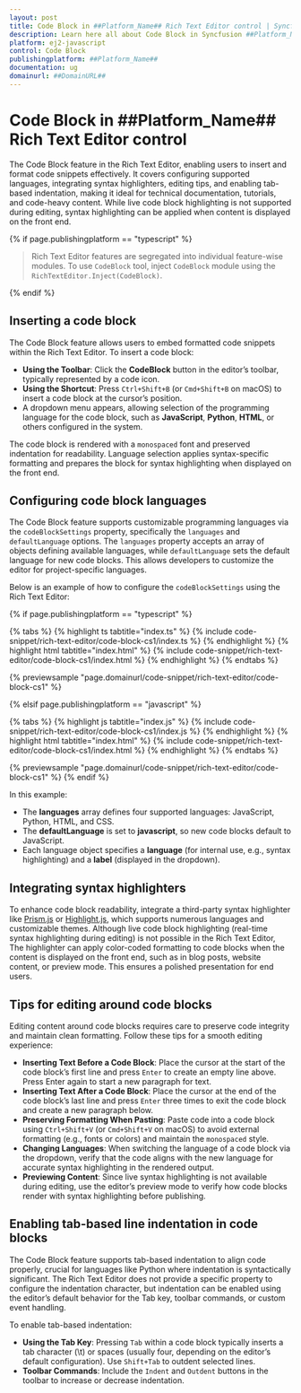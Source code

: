 ```yaml
---
layout: post
title: Code Block in ##Platform_Name## Rich Text Editor control | Syncfusion
description: Learn here all about Code Block in Syncfusion ##Platform_Name## Rich Text Editor control of Syncfusion Essential JS 2 and more.
platform: ej2-javascript
control: Code Block 
publishingplatform: ##Platform_Name##
documentation: ug
domainurl: ##DomainURL##
---
```


# Code Block in ##Platform_Name## Rich Text Editor control

The Code Block feature in the Rich Text Editor, enabling users to insert and format code snippets effectively. It covers configuring supported languages, integrating syntax highlighters, editing tips, and enabling tab-based indentation, making it ideal for technical documentation, tutorials, and code-heavy content. While live code block highlighting is not supported during editing, syntax highlighting can be applied when content is displayed on the front end.

{% if page.publishingplatform == "typescript" %}

> Rich Text Editor features are segregated into individual feature-wise modules. To use `CodeBlock` tool, inject `CodeBlock` module using the `RichTextEditor.Inject(CodeBlock)`.

{% endif %}

## Inserting a code block

The Code Block feature allows users to embed formatted code snippets within the Rich Text Editor. To insert a code block:
- **Using the Toolbar**: Click the **CodeBlock** button in the editor’s toolbar, typically represented by a code icon.
- **Using the Shortcut**: Press `Ctrl+Shift+B` (or `Cmd+Shift+B` on macOS) to insert a code block at the cursor’s position.
- A dropdown menu appears, allowing selection of the programming language for the code block, such as **JavaScript**, **Python**, **HTML**, or others configured in the system.

The code block is rendered with a `monospaced` font and preserved indentation for readability. Language selection applies syntax-specific formatting and prepares the block for syntax highlighting when displayed on the front end.

## Configuring code block languages

The Code Block feature supports customizable programming languages via the `codeBlockSettings` property, specifically the `languages` and `defaultLanguage` options. The `languages` property accepts an array of objects defining available languages, while `defaultLanguage` sets the default language for new code blocks. This allows developers to customize the editor for project-specific languages.

Below is an example of how to configure the `codeBlockSettings` using the Rich Text Editor:

{% if page.publishingplatform == "typescript" %}

{% tabs %}
{% highlight ts tabtitle="index.ts" %}
{% include code-snippet/rich-text-editor/code-block-cs1/index.ts %}
{% endhighlight %}
{% highlight html tabtitle="index.html" %}
{% include code-snippet/rich-text-editor/code-block-cs1/index.html %}
{% endhighlight %}
{% endtabs %}
 
{% previewsample "page.domainurl/code-snippet/rich-text-editor/code-block-cs1" %}

{% elsif page.publishingplatform == "javascript" %}

{% tabs %}
{% highlight js tabtitle="index.js" %}
{% include code-snippet/rich-text-editor/code-block-cs1/index.js %}
{% endhighlight %}
{% highlight html tabtitle="index.html" %}
{% include code-snippet/rich-text-editor/code-block-cs1/index.html %}
{% endhighlight %}
{% endtabs %}

{% previewsample "page.domainurl/code-snippet/rich-text-editor/code-block-cs1" %}
{% endif %}

In this example:

* The **languages** array defines four supported languages: JavaScript, Python, HTML, and CSS.
* The **defaultLanguage** is set to **javascript**, so new code blocks default to JavaScript.
* Each language object specifies a **language** (for internal use, e.g., syntax highlighting) and a **label** (displayed in the dropdown).

## Integrating syntax highlighters

To enhance code block readability, integrate a third-party syntax highlighter like [Prism.js](https://prismjs.com/) or [Highlight.js](https://highlightjs.org/), which supports numerous languages and customizable themes. Although live code block highlighting (real-time syntax highlighting during editing) is not possible in the Rich Text Editor, The highlighter can apply color-coded formatting to code blocks when the content is displayed on the front end, such as in blog posts, website content, or preview mode. This ensures a polished presentation for end users.

## Tips for editing around code blocks

Editing content around code blocks requires care to preserve code integrity and maintain clean formatting. Follow these tips for a smooth editing experience:
* **Inserting Text Before a Code Block**: Place the cursor at the start of the code block’s first line and press `Enter` to create an empty line above. Press Enter again to start a new paragraph for text.
* **Inserting Text After a Code Block**: Place the cursor at the end of the code block’s last line and press `Enter` three times to exit the code block and create a new paragraph below.
* **Preserving Formatting When Pasting**: Paste code into a code block using `Ctrl+Shift+V` (or `Cmd+Shift+V` on macOS) to avoid external formatting (e.g., fonts or colors) and maintain the `monospaced` style.
* **Changing Languages**: When switching the language of a code block via the dropdown, verify that the code aligns with the new language for accurate syntax highlighting in the rendered output.
* **Previewing Content**: Since live syntax highlighting is not available during editing, use the editor’s preview mode to verify how code blocks render with syntax highlighting before publishing.

## Enabling tab-based line indentation in code blocks

The Code Block feature supports tab-based indentation to align code properly, crucial for languages like Python where indentation is syntactically significant. The Rich Text Editor does not provide a specific property to configure the indentation character, but indentation can be enabled using the editor’s default behavior for the Tab key, toolbar commands, or custom event handling.

To enable tab-based indentation:

* **Using the Tab Key**: Pressing `Tab` within a code block typically inserts a tab character (\t) or spaces (usually four, depending on the editor’s default configuration). Use `Shift+Tab` to outdent selected lines.
* **Toolbar Commands**: Include the `Indent` and `Outdent` buttons in the toolbar to increase or decrease indentation.
